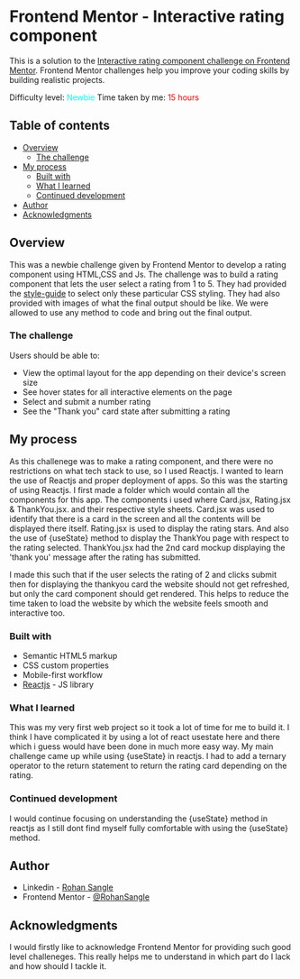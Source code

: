 # Frontend Mentor - Interactive rating component

This is a solution to the [Interactive rating component challenge on Frontend Mentor](https://www.frontendmentor.io/challenges/interactive-rating-component-koxpeBUmI). Frontend Mentor challenges help you improve your coding skills by building realistic projects. 

Difficulty level: <span font-weight:bold style="color: cyan;">Newbie</span>
Time taken by me: <span font-weight:bold style="color: red;">15 hours</span>

## Table of contents

- [Overview](#overview)
  - [The challenge](#the-challenge)
- [My process](#my-process)
  - [Built with](#built-with)
  - [What I learned](#what-i-learned)
  - [Continued development](#continued-development)
- [Author](#author)
- [Acknowledgments](#acknowledgments)

## Overview

This was a newbie challenge given by Frontend Mentor to develop a rating component using HTML,CSS and Js.
The challenge was to build a rating component that lets the user select a rating from 1 to 5.
They had provided the [style-guide](style-guide.md) to select only these particular CSS styling. They had also provided with images of what the final output should be like.
We were allowed to use any method to code and bring out the final output.


### The challenge

Users should be able to:

- View the optimal layout for the app depending on their device's screen size
- See hover states for all interactive elements on the page
- Select and submit a number rating
- See the "Thank you" card state after submitting a rating


## My process

As this challenege was to make a rating component, and there were no restrictions on what tech stack to use, so I used Reactjs. I wanted to learn the use of Reactjs and proper deployment of apps. So this was the starting of using Reactjs.
I first made a folder which would contain all the components for this app. The components i used where Card.jsx, Rating.jsx & ThankYou.jsx. and their respective style sheets. 
Card.jsx was used to identify that there is a card in the screen and all the contents will be displayed there itself.
Rating.jsx is used to display the rating stars. And also the use of {useState} method to display the ThankYou page with respect to the rating selected.
ThankYou.jsx had the 2nd card mockup displaying the 'thank you' message after the rating has submitted.

I made this such that if the user selects the rating of 2 and clicks submit then for displaying the thankyou card the website should not get refreshed, but only the card component should get rendered. This helps to reduce the time taken to load the website by which the website feels smooth and interactive too.

### Built with

- Semantic HTML5 markup
- CSS custom properties
- Mobile-first workflow
- [Reactjs](https://reactjs.org/) - JS library


### What I learned

This was my very first web project so it took a lot of time for me to build it. I think I have complicated it by using a lot of react usestate here and there which i guess would have been done in much more easy way.
My main challenge came up while using {useState} in reactjs.
I had to add a ternary operator to the return statement to return the rating card depending on the rating.


### Continued development

I would continue focusing on understanding the {useState} method in reactjs as I still dont find myself fully comfortable with using the {useState} method. 


## Author

- Linkedin - [Rohan Sangle](https://www.linkedin.com/in/rohan-sangle)
- Frontend Mentor - [@RohanSangle](https://www.frontendmentor.io/profile/RohanSangle)


## Acknowledgments

I would firstly like to acknowledge Frontend Mentor for providing such good level challeneges. This really helps me to understand in which part do I lack and how should I tackle it.
